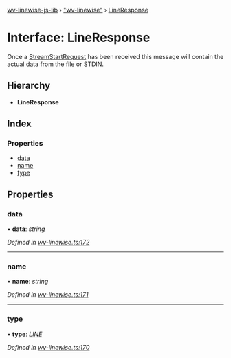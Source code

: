 [wv-linewise-js-lib](../README.md) › ["wv-linewise"](../modules/_wv_linewise_.md) › [LineResponse](_wv_linewise_.lineresponse.md)

# Interface: LineResponse

Once a [StreamStartRequest](_wv_linewise_.streamstartrequest.md) has been received this message will contain
the actual data from the file or STDIN.

## Hierarchy

* **LineResponse**

## Index

### Properties

* [data](_wv_linewise_.lineresponse.md#data)
* [name](_wv_linewise_.lineresponse.md#name)
* [type](_wv_linewise_.lineresponse.md#type)

## Properties

###  data

• **data**: *string*

*Defined in [wv-linewise.ts:172](https://github.com/forbesmyester/wv-linewise/blob/5431908/js-lib/src/wv-linewise.ts#L172)*

___

###  name

• **name**: *string*

*Defined in [wv-linewise.ts:171](https://github.com/forbesmyester/wv-linewise/blob/5431908/js-lib/src/wv-linewise.ts#L171)*

___

###  type

• **type**: *[LINE](../enums/_wv_linewise_.response_type.md#line)*

*Defined in [wv-linewise.ts:170](https://github.com/forbesmyester/wv-linewise/blob/5431908/js-lib/src/wv-linewise.ts#L170)*
